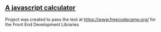 ## [A javascript calculator](https://andreaslohbrunner.github.io/25--5-clock/)

 Project was created to pass the test at https://www.freecodecamp.org/
 for the Front End Development Libraries